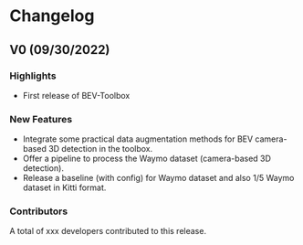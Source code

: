 # Changelog

## V0 (09/30/2022)

### Highlights
* First release of BEV-Toolbox

### New Features
* Integrate some practical data augmentation methods for BEV camera-based 3D detection in the toolbox.
* Offer a pipeline to process the Waymo dataset (camera-based 3D detection).
* Release a baseline (with config) for Waymo dataset and also 1/5 Waymo dataset in Kitti format.

<!-- ### Improvements -->

<!-- ### Bug Fixes -->

### Contributors
A total of xxx developers contributed to this release.
